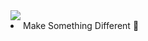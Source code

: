 <div>
    <!-- <h2>Make Something Different 🧐</h2> -->
  <img src="https://raw.githubusercontent.com/P4ScriptsFivem/.github/main/data/githubpappufull.png">
  <li>Make Something Different 🧐</li> 
  <!-- <h2>Contact Us</h2>
  <li>Join Our Community <a href="https://discord.gg/uEuetEY3jd">Discord Server</a></li> -->
</div>
